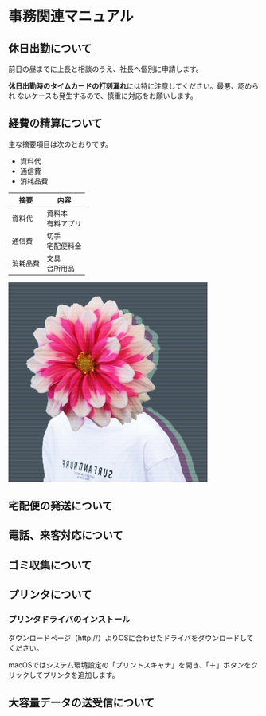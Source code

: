 # 事務関連マニュアル
## 休日出勤について
前日の昼までに上長と相談のうえ、社長へ個別に申請します。

**休日出勤時のタイムカードの打刻漏れ**には特に注意してください。最悪、認められ
ないケースも発生するので、慎重に対応をお願いします。

## 経費の精算について
主な摘要項目は次のとおりです。
 - 資料代
 - 通信費
 - 消耗品費

 |摘要 |内容
 |--|--
 |資料代 |資料本<br>有料アプリ
 |通信費 |切手<br>宅配便料金
 |消耗品費 |文具<br>台所用品

 ![切手代](img/Hne262Oo_400x400.jpg)

## 宅配便の発送について
## 電話、来客対応について
## ゴミ収集について
## プリンタについて
### プリンタドライバのインストール
ダウンロードページ（http://）よりOSに合わせたドライバをダウンロードしてください。

macOSではシステム環境設定の「プリントスキャナ」を開き、「＋」ボタンをクリックしてプリンタを追加します。

## 大容量データの送受信について
